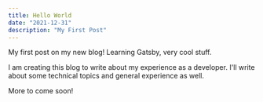 ```yaml
---
title: Hello World
date: "2021-12-31"
description: "My First Post"
---
```


My first post on my new blog! Learning Gatsby, very cool stuff. 

I am creating this blog to write about my experience as a developer. 
I'll write about some technical topics and general experience as well.

More to come soon!
